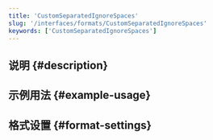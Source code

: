 ```yaml
---
title: 'CustomSeparatedIgnoreSpaces'
slug: '/interfaces/formats/CustomSeparatedIgnoreSpaces'
keywords: ['CustomSeparatedIgnoreSpaces']
---
```


## 说明 {#description}

## 示例用法 {#example-usage}

## 格式设置 {#format-settings}
